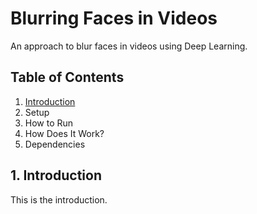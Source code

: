 # Blurring Faces in Videos

An approach to blur faces in videos using Deep Learning.

## Table of Contents

1. [Introduction](#1-introduction)
2. Setup
3. How to Run
4. How Does It Work?
5. Dependencies

## 1. Introduction

This is the introduction.